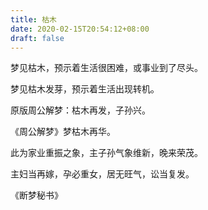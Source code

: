 ```yaml
---
title: 枯木
date: 2020-02-15T20:54:12+08:00
draft: false
---
```


梦见枯木，预示着生活很困难，或事业到了尽头。

梦见枯木发芽，预示着生活出现转机。

原版周公解梦：枯木再发，子孙兴。

《周公解梦》梦枯木再华。

此为家业重振之象，主子孙气象维新，晚来荣茂。

主妇当再嫁，孕必重女，居无旺气，讼当复发。

《断梦秘书》